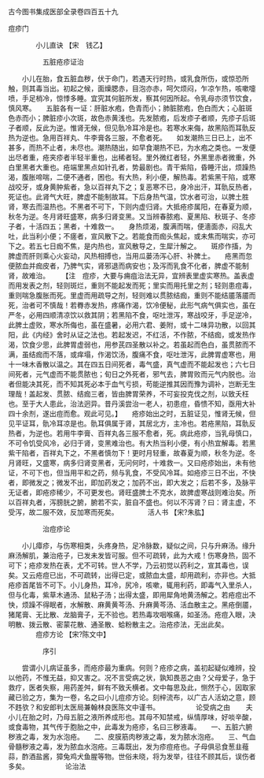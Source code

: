 <!-- { "loadSidebar": true } -->
古今图书集成医部全录卷四百五十九

痘疹门

　　　　小儿直诀 【宋　钱乙】

　　　　　五脏疮疹证治

　　小儿在胎，食五脏血秽，伏于命门，若遇天行时热，或乳食所伤，或惊恐所触，则其毒当出。初起之候，面燥腮赤，目泡亦赤，呵欠烦闷，乍凉乍热，咳嗽嚏喷，手足梢冷，惊悸多睡。宜究其何脏所发，察其何因所起。令乳母亦须节饮食，慎风寒。　　五脏各有一证：肝脏水疱，色青而小；肺脏脓疱，色白而大；心脏斑色赤而小；脾脏疹小次斑，故色赤黄浅也。先发脓疱，后发疹子者顺，先疹子后斑子者顺，反此为逆。惟肾无候，但见骩冷耳冷是也。若寒水来侮，故黑陷而耳骩反热为逆也。急用百祥丸、牛李膏各三服，不愈者死。　　如发潮热三日已上，出不甚多，而热不止者，未尽也。潮热随出，如早食潮热不已，为水疱之类也。一发便出尽者重，疮夹疹者半轻半重也，出稀者轻。里外微红者轻，外黑里赤者微重，外白里黑者大重也。疮端里黑点如针孔者，势最剧也。青干紫陷，昏睡汗出，烦躁热渴，腹胀啼喘，二便不通者，困也。有大热，利小便，解热毒。若紫黑干陷，或寒战咬牙，或身黄肿紫者，急以百祥丸下之；复恶寒不已，身冷出汗，耳骩反热者，死证也。此肾气大旺，脾虚不能制故耳。下后身热气温，饮水者可治，以脾土胜肾，寒去而温热也。不黑者不可下，下则内虚归肾。大抵疮疹属阳，在春夏为顺，秋冬为逆。冬月肾旺盛寒，病多归肾变黑。又当辨春脓疱、夏黑陷、秋斑子、冬疹子者，十活四五；黑者，十难救一。　　身热烦渴，腹满而喘，便濇面赤，闷乱大吐，此当利小便；不瘥者，宣风散下之。若能食而痂头焦起，或未焦而喘实，亦可下之。若五七日痂不焦，是内热也，宣风散导之，生犀汁解之。　　斑疹作搐，为脾虚而肝则乘心火妄动，风热相搏也，当用瓜蒌汤泻心肝、补脾土。　　疮黑而忽便脓血并痂皮者，乃脾气实，肾邪退而病安也；及泻而乳食不化者，脾虚不能制肾，故难治。　　 【注　痘疹，大要与痈疽治法无异，宜辨表里虚实寒热。盖表虚而用发表之剂，轻则斑烂，重则不能起发而死；里实而用托里之剂；轻则患痘毒，重则喘急腹胀而死。里虚而用疏导之剂，轻则难以贯脓结痂，重则不能结靥落靥而死，治者可不慎哉！若臖赤发热，疼痛作渴，饮冷便秘，此形气病气俱实也，虽在严冬，必用四顺清凉饮以救其阴；若黑陷不食，呕吐泄泻，寒战咬牙，手足逆冷，此脾土虚败，寒水所侮也，虽在盛暑，必用六君、姜附，或十二味异功散，以回其阳，此《内经》舍时从证之法也。若起发迟，不红活，不作脓，不结痂，或发热作渴，饮食少思，此脾胃虚弱也，用参芪四圣散以补之。若虽起而色白，虽贯脓而不满，虽结痂而不落，或痒塌，作渴饮汤，腹痛不食，呕吐泄泻，此脾胃虚寒也，用十一味木香散以温之。其在四五日间死者，毒气盛，真气虚而不能起发也；六七日间死者，元气虚而不能贯脓也；旬日之外死者，邪气去，脾胃败而元气内脱也。治者但能决其死，而不知其死必本于血气亏损，苟能逆推其因而豫为调补，岂断无生理哉！盖起发、贯脓、结痂三者，皆由脾胃荣养，不可妄投克伐之剂，以致夭枉也。至于大人患此，治法迥异。昔丹溪尝治一老人，初患痘，昏愦不知，亟用大补四十余剂，遂出痘而愈。观此可见。】　　疮疹始出之时，五脏证见，惟肾无候，但见平证耳，骩冷耳凉是也。骩耳俱属于肾，其居北方，主冷也。若疮黑陷，耳骩反热者，为逆也。若用牛李膏、百祥丸各三服不愈者，死。病此疮疹，当乳母慎口，不可令饥受风冷，必归于肾，变黑难治也。有大热当利小便，有小热宜解毒。若黑紫干陷者，百祥丸下之，不黑者慎勿下！更时月轻重，故春夏为顺，秋冬为逆。冬月肾旺，又盛寒，病多归肾变黑者，无问何时，十难救一。又曰疮疹始出，未有他证，不可下也，但当用平和之药，频与乳食，不受风冷耳。如疮疹三日不出，不快者，即微发之；微发不出，即加药发之；加药不出，即大发之；后若不多，及脉平无证者，即疮疹稀少，不可更发也。肾旺盛脾土不克水，故脾虚寒战则难治矣。所以百祥丸者，泻膀胱之腑，腑若不实，脏自不盛也。何以不泻肾？曰：肾主虚，不受泻，故二服不效，反加寒而死矣。
　　　　活人书 【宋?朱肱】

　　　　　治痘疹论

　　小儿瘴疹，与伤寒相类，头疼身热，足冷脉数，疑似之间，只与升麻汤。缘升麻汤解肌，兼治疮子，已发未发皆可服。但不可疏转，此为大戒！伤寒身热，固不可下；疮疹发热在表，尤不可转。世人不学，乃云初觉以药利之，宣其毒也，误矣。又云疮痘已出，不可疏转，出得已定，或脓血太盛，却用疏利，亦非也。大抵疮疹首尾皆不可下。小儿身热，耳冷，尻冷，咳嗽，辄用利药，即毒气入里杀人，但与化毒，紫草木通汤、鼠粘子汤；出得太盛，即用犀角地黄汤解之。若疮痘出不快，烦躁不得眠者，水解散、麻黄黄芩汤、升麻黄芩汤、活血散主之。黑疮倒靥，猪尾膏、无比散、龙脑膏子，无不验也。若热毒攻咽喉痛，如圣汤。疮痘入眼，决明散、拨云散、密蒙花散、通圣散、蛤粉散主之。治疮疹法，无出此矣。
　　　　痘疹方论 【宋?陈文中】

　　　　　序引

　　尝谓小儿病证虽多，而疮疹最为重病。何则？疮疹之病，盖初起疑似难辨，投以他药，不惟无益，抑又害之。况不言受病之状，孰知畏恶之由？父母爱子，急于救疗，医者失察，用药差舛，鲜有不致夭横者。文中每思及此，恻然于心，因取家藏已验之方，集为一卷，名之曰小儿痘疹方论。刻梓流布，以广古人活幼之意，顾不韪欤？和安郎判太医局兼翰林良医陈文中谨书。
　　　　　论受病之由
　　夫小儿在胎之时，乃母五脏之液所养成形也。其母不知禁戒，纵情厚味，好啖辛酸，或食毒物，其气传于胞胎之中，此毒发为疮疹，名曰三秽液毒。　　一、五脏六腑秽液之毒，发为水泡疮。　　二、皮膜筋肉秽液之毒，发为脓水泡疮。　　三、气血骨髓秽液之毒，发为脓血水泡疮。三毒既出，发为疹痘疮也。子母俱忌食葱韭薤蒜，酢酒盐酱，獐兔鸡犬鱼腥等物。世俗未晓，将为发举，往往不顾其后，误伤者多矣。
　　　　　论治法

